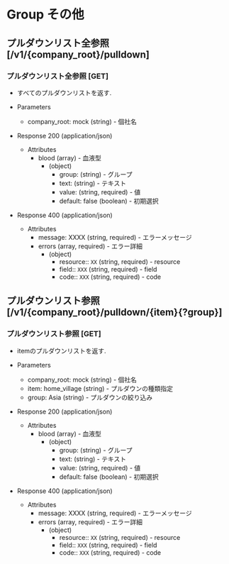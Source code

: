 # Group その他

## プルダウンリスト全参照 [/v1/{company_root}/pulldown]

### プルダウンリスト全参照 [GET]

* すべてのプルダウンリストを返す.

+ Parameters

    + company_root: mock (string) - 個社名

+ Response 200 (application/json)

    + Attributes
        + blood (array) - 血液型
            + (object)
                + group: (string) - グループ
                + text: (string) - テキスト
                + value: (string, required) - 値
                + default: false (boolean) - 初期選択

+ Response 400 (application/json)

    + Attributes
        + message: XXXX (string, required) - エラーメッセージ
        + errors (array, required) - エラー詳細
            + (object)
                + resource:: `XX` (string, required) - resource
                + field:: `XXX` (string, required) - field
                + code:: `XXX` (string, required) - code


## プルダウンリスト参照 [/v1/{company_root}/pulldown/{item}{?group}]

### プルダウンリスト参照 [GET]

* itemのプルダウンリストを返す.

+ Parameters

    + company_root: mock (string) - 個社名
    + item: home_village (string) - プルダウンの種類指定
    + group: Asia (string) - プルダウンの絞り込み

+ Response 200 (application/json)

    + Attributes
        + blood (array) - 血液型
            + (object)
                + group: (string) - グループ
                + text: (string) - テキスト
                + value: (string, required) - 値
                + default: false (boolean) - 初期選択

+ Response 400 (application/json)

    + Attributes
        + message: XXXX (string, required) - エラーメッセージ
        + errors (array, required) - エラー詳細
            + (object)
                + resource:: `XX` (string, required) - resource
                + field:: `XXX` (string, required) - field
                + code:: `XXX` (string, required) - code
